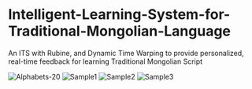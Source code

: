 # Intelligent-Learning-System-for-Traditional-Mongolian-Language
An ITS with Rubine, and Dynamic Time Warping to provide personalized, real-time feedback for learning Traditional Mongolian Script


![Alphabets-20](https://github.com/user-attachments/assets/5be4b8e1-b6fa-4465-80ee-1b6bcc65a3c4)
![Sample1](https://github.com/user-attachments/assets/f66aa580-6d93-4559-99fa-d013d968f138)
![Sample2](https://github.com/user-attachments/assets/92be844b-b2fa-419d-b448-c1f76b9dc08f)
![Sample3](https://github.com/user-attachments/assets/bf00ef3d-149b-459c-a288-d99c219fe52a)


